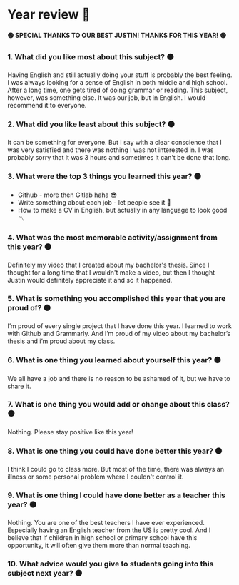 # Year review 🔮

#### 🟢 SPECIAL THANKS TO OUR BEST JUSTIN! THANKS FOR THIS YEAR! 🟢

### 1. What did you like most about this subject? ⚫️

Having English and still actually doing your stuff is probably the best feeling. I was always looking for a sense of English in both middle and high school. After a long time, one gets tired of doing grammar or reading. This subject, however, was something else. It was our job, but in English. I would recommend it to everyone.

### 2. What did you like least about this subject? ⚫️

It can be something for everyone. But I say with a clear conscience that I was very satisfied and there was nothing I was not interested in. I was probably sorry that it was 3 hours and sometimes it can't be done that long.

### 3. What were the top 3 things you learned this year? ⚫️

- Github - more then Gitlab haha 😎 
- Write something about each job - let people see it 🤗
- How to make a CV in English, but actually in any language to look good 〽️

### 4. What was the most memorable activity/assignment from this year? ⚫️

Definitely my video that I created about my bachelor's thesis. Since I thought for a long time that I wouldn't make a video, but then I thought Justin would definitely appreciate it and so it happened.

### 5. What is something you accomplished this year that you are proud of? ⚫️

I’m proud of every single project that I have done this year. I learned to work with Github and Grammarly. And I’m proud of my video about my bachelor’s thesis and i’m proud about my class.

### 6. What is one thing you learned about yourself this year? ⚫️

We all have a job and there is no reason to be ashamed of it, but we have to share it.

### 7. What is one thing you would add or change about this class? ⚫️

Nothing. Please stay positive like this year!

### 8. What is one thing you could have done better this year? ⚫️

I think I could go to class more. But most of the time, there was always an illness or some personal problem where I couldn't control it.

### 9. What is one thing I could have done better as a teacher this year? ⚫️

Nothing. You are one of the best teachers I have ever experienced. Especially having an English teacher from the US is pretty cool. And I believe that if children in high school or primary school have this opportunity, it will often give them more than normal teaching.

### 10. What advice would you give to students going into this subject next year? ⚫️
